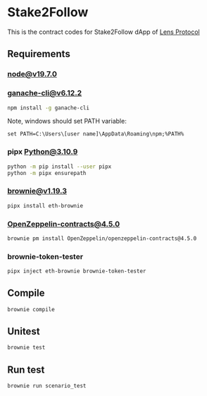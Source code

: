 # Stake2Follow

This is the contract codes for Stake2Follow dApp of [Lens Protocol](https://www.lens.xyz/)


## Requirements 
### node@v19.7.0

### ganache-cli@v6.12.2

```bash
npm install -g ganache-cli
```
Note, windows should set PATH variable:

```
set PATH=C:\Users\[user name]\AppData\Roaming\npm;%PATH%
```

### pipx Python@3.10.9

```bash
python -m pip install --user pipx
python -m pipx ensurepath
```
### brownie@v1.19.3

```bash
pipx install eth-brownie
```

### OpenZeppelin-contracts@4.5.0

```bash
brownie pm install OpenZeppelin/openzeppelin-contracts@4.5.0
```

### brownie-token-tester

```bash
pipx inject eth-brownie brownie-token-tester
```

## Compile

```bash
brownie compile
```

## Unitest

```bash
brownie test
```

## Run test

```bash
brownie run scenario_test
```
